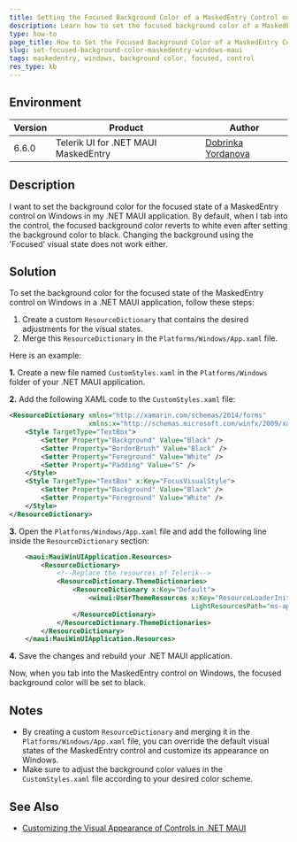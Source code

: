 ```yaml
---
title: Setting the Focused Background Color of a MaskedEntry Control on Windows
description: Learn how to set the focused background color of a MaskedEntry control on Windows in the MaskedEntry for .NET MAUI.
type: how-to
page_title: How to Set the Focused Background Color of a MaskedEntry Control on Windows | MaskedEntry for .NET MAUI
slug: set-focused-background-color-maskedentry-windows-maui
tags: maskedentry, windows, background color, focused, control
res_type: kb
---
```


## Environment

| Version | Product | Author |
| --- | --- | ---- |
| 6.6.0 | Telerik UI for .NET MAUI MaskedEntry | [Dobrinka Yordanova](https://www.telerik.com/blogs/author/dobrinka-yordanova) |

## Description

I want to set the background color for the focused state of a MaskedEntry control on Windows in my .NET MAUI application. By default, when I tab into the control, the focused background color reverts to white even after setting the background color to black. Changing the background using the 'Focused' visual state does not work either.

## Solution

To set the background color for the focused state of the MaskedEntry control on Windows in a .NET MAUI application, follow these steps:

1. Create a custom `ResourceDictionary` that contains the desired adjustments for the visual states.
2. Merge this `ResourceDictionary` in the `Platforms/Windows/App.xaml` file.

Here is an example:

**1.** Create a new file named `CustomStyles.xaml` in the `Platforms/Windows` folder of your .NET MAUI application.

**2.** Add the following XAML code to the `CustomStyles.xaml` file:

```xml
<ResourceDictionary xmlns="http://xamarin.com/schemas/2014/forms"
                    xmlns:x="http://schemas.microsoft.com/winfx/2009/xaml">
    <Style TargetType="TextBox">
        <Setter Property="Background" Value="Black" />
        <Setter Property="BorderBrush" Value="Black" />
        <Setter Property="Foreground" Value="White" />
        <Setter Property="Padding" Value="5" />
    </Style>
    <Style TargetType="TextBox" x:Key="FocusVisualStyle">
        <Setter Property="Background" Value="Black" />
        <Setter Property="Foreground" Value="White" />
    </Style>
</ResourceDictionary>
```

**3.** Open the `Platforms/Windows/App.xaml` file and add the following line inside the `ResourceDictionary` section:

```xml
    <maui:MauiWinUIApplication.Resources>
        <ResourceDictionary>
            <!--Replace the resources of Telerik-->
            <ResourceDictionary.ThemeDictionaries>
                <ResourceDictionary x:Key="Default">
                    <winui:UserThemeResources x:Key="ResourceLoaderInitializer"
                                              LightResourcesPath="ms-appx:///Platforms/Windows/CustomStyles.xaml"/>
                </ResourceDictionary>
            </ResourceDictionary.ThemeDictionaries>
        </ResourceDictionary>
    </maui:MauiWinUIApplication.Resources>
```

**4.** Save the changes and rebuild your .NET MAUI application.

Now, when you tab into the MaskedEntry control on Windows, the focused background color will be set to black.

## Notes

- By creating a custom `ResourceDictionary` and merging it in the `Platforms/Windows/App.xaml` file, you can override the default visual states of the MaskedEntry control and customize its appearance on Windows.
- Make sure to adjust the background color values in the `CustomStyles.xaml` file according to your desired color scheme.

## See Also

- [Customizing the Visual Appearance of Controls in .NET MAUI](https://docs.microsoft.com/en-us/dotnet/maui/user-interface/customize-controls/)
